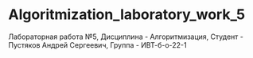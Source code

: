 # Algoritmization_laboratory_work_5
Лабораторная работа №5, Дисциплина - Алгоритмизация, Студент - Пустяков Андрей Сергеевич, Группа - ИВТ-б-о-22-1
